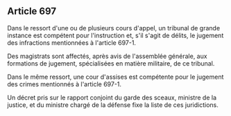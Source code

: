 Article 697
----
Dans le ressort d'une ou de plusieurs cours d'appel, un tribunal de grande
instance est compétent pour l'instruction et, s'il s'agit de délits, le jugement
des infractions mentionnées à l'article 697-1.

Des magistrats sont affectés, après avis de l'assemblée générale, aux formations
de jugement, spécialisées en matière militaire, de ce tribunal.

Dans le même ressort, une cour d'assises est compétente pour le jugement des
crimes mentionnés à l'article 697-1.

Un décret pris sur le rapport conjoint du garde des sceaux, ministre de la
justice, et du ministre chargé de la défense fixe la liste de ces juridictions.

